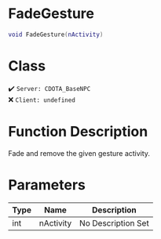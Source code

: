 # FadeGesture
```lua
void FadeGesture(nActivity)
```
# Class
✔️ `Server: CDOTA_BaseNPC`  
❌ `Client: undefined`  

# Function Description
Fade and remove the given gesture activity.
# Parameters
Type|Name|Description
--|--|--
int|nActivity|No Description Set

